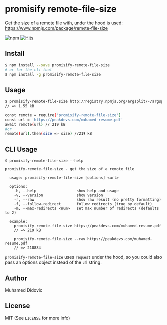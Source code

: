 # promisify remote-file-size

Get the size of a remote file with, under the hood is used: https://www.npmjs.com/package/remote-file-size

[![npm](https://badgen.net/npm/v/promisify-remote-file-size)](https://www.npmjs.com/package/promisify-remote-file-size)
[![Hits](https://hits.seeyoufarm.com/api/count/incr/badge.svg?url=https%3A%2F%2Fgithub.com%2Fmuhamed-didovic%2Fpromisify-remote-file-size&count_bg=%2379C83D&title_bg=%23555555&icon=&icon_color=%23E7E7E7&title=hits&edge_flat=false)](https://hits.seeyoufarm.com)

## Install

```bash
$ npm install --save promisify-remote-file-size
# or for the cli tool
$ npm install -g promisify-remote-file-size
```

## Usage

```bash
$ promisify-remote-file-size http://registry.npmjs.org/argsplit/-/argsplit-1.0.2.tgz
// => 1.55 kB
```

```bash
const remote = require('promisify-remote-file-size')
const url = 'https://peakdevs.com/muhamed-resume.pdf'
await remote(url) // 219 kB
#or
remote(url).then(size => size) //219 kB
```

## CLI Usage

```
$ promisify-remote-file-size --help

promisify-remote-file-size - get the size of a remote file

  usage: promisify-remote-file-size [options] <url>

  options:
    -h, --help                  show help and usage
    -v, --version               show version
    -r, --raw                   show raw result (no pretty formatting)
    -f, --follow-redirect       follow redirects (true by default)
    -m, --max-redirects <num>   set max number of redirects (defaults to 2)

  example:
    promisify-remote-file-size https://peakdevs.com/muhamed-resume.pdf
    // => 219 kB

    promisify-remote-file-size --raw https://peakdevs.com/muhamed-resume.pdf
    // => 218884

```

`promisify-remote-file-size` uses `request` under the hood, so you could
also pass an options object instead of the url string.

## Author

Muhamed Didovic

## License

MIT (See `LICENSE` for more info)

